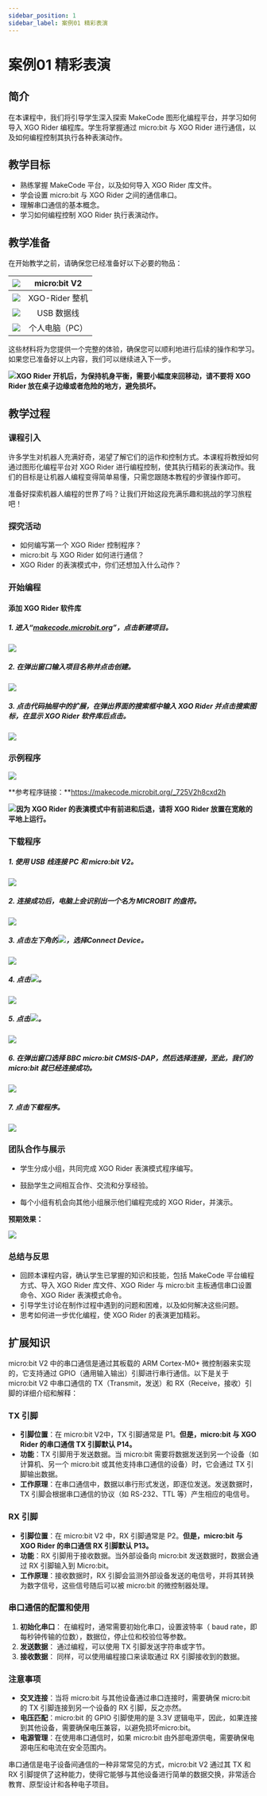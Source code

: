```yaml
---
sidebar_position: 1
sidebar_label: 案例01 精彩表演
---
```


# 案例01 精彩表演

## 简介

在本课程中，我们将引导学生深入探索 MakeCode 图形化编程平台，并学习如何导入 XGO Rider 编程库。学生将掌握通过 micro:bit 与 XGO Rider 进行通信，以及如何编程控制其执行各种表演动作。



## 教学目标

- 熟练掌握 MakeCode 平台，以及如何导入 XGO Rider 库文件。
- 学会设置 micro:bit 与 XGO Rider 之间的通信串口。
- 理解串口通信的基本概念。
- 学习如何编程控制 XGO Rider 执行表演动作。



## 教学准备

在开始教学之前，请确保您已经准备好以下必要的物品：

| ![](https://wiki-media-ef.oss-cn-hongkong.aliyuncs.com/docs/microbit/robot/xgo-rider-kit/images/microbit-xgo-rider-kit-case-01.png) | micro:bit  V2  |
| :----------------------------------------------------------: | :------------: |
| ![](https://wiki-media-ef.oss-cn-hongkong.aliyuncs.com/docs/microbit/robot/xgo-rider-kit/images/microbit-xgo-rider-kit-case-19.png) | XGO-Rider 整机 |
| ![](https://wiki-media-ef.oss-cn-hongkong.aliyuncs.com/docs/microbit/robot/xgo-rider-kit/images/microbit-xgo-rider-kit-case-02.png) |   USB 数据线   |
| ![](https://wiki-media-ef.oss-cn-hongkong.aliyuncs.com/docs/microbit/robot/xgo-rider-kit/images/microbit-xgo-rider-kit-case-03.png) | 个人电脑（PC） |

这些材料将为您提供一个完整的体验，确保您可以顺利地进行后续的操作和学习。如果您已准备好以上内容，我们可以继续进入下一步。



![](https://wiki-media-ef.oss-cn-hongkong.aliyuncs.com/docs/microbit/robot/xgo-rider-kit/images/microbit-xgo-rider-kit-read-01.png)**XGO Rider 开机后，为保持机身平衡，需要小幅度来回移动，请不要将 XGO Rider 放在桌子边缘或者危险的地方，避免损坏。**



## 教学过程

### 课程引入

许多学生对机器人充满好奇，渴望了解它们的运作和控制方式。本课程将教授如何通过图形化编程平台对 XGO Rider 进行编程控制，使其执行精彩的表演动作。我们的目标是让机器人编程变得简单易懂，只需您跟随本教程的步骤操作即可。

准备好探索机器人编程的世界了吗？让我们开始这段充满乐趣和挑战的学习旅程吧！



### 探究活动

- 如何编写第一个 XGO Rider 控制程序？
- micro:bit 与 XGO Rider 如何进行通信？
- XGO Rider 的表演模式中，你们还想加入什么动作？



### 开始编程

#### 添加 XGO Rider 软件库

##### 1. 进入“[makecode.microbit.org](https://makecode.microbit.org)”，点击**新建项目**。



![](https://wiki-media-ef.oss-cn-hongkong.aliyuncs.com/docs/microbit/robot/xgo-rider-kit/images/microbit-xgo-rider-kit-case-04.png)



##### 2. 在弹出窗口输入项目名称并点击**创建**。



![](https://wiki-media-ef.oss-cn-hongkong.aliyuncs.com/docs/microbit/robot/xgo-rider-kit/images/microbit-xgo-rider-kit-case-05.png)



##### 3. 点击代码抽屉中的**扩展**，在弹出界面的搜索框中输入 **XGO Rider** 并点击搜索图标，在显示 **XGO Rider** 软件库后点击。



![](https://wiki-media-ef.oss-cn-hongkong.aliyuncs.com/docs/microbit/robot/xgo-rider-kit/images/microbit-xgo-rider-kit-case-07.png)



### 示例程序



![](https://wiki-media-ef.oss-cn-hongkong.aliyuncs.com/docs/microbit/robot/xgo-rider-kit/images/microbit-xgo-rider-kit-case-100.png)



**参考程序链接：**https://makecode.microbit.org/_725V2h8cxd2h



![](https://wiki-media-ef.oss-cn-hongkong.aliyuncs.com/docs/microbit/building-blocks/microbit-space-science-kit/images/microbit-space-science-kit-read01.png)**因为 XGO Rider 的表演模式中有前进和后退，请将 XGO Rider 放置在宽敞的平地上运行。**



### 下载程序

##### 1. 使用 USB 线连接 PC 和 micro:bit V2。



![](https://wiki-media-ef.oss-cn-hongkong.aliyuncs.com/docs/microbit/robot/xgo-rider-kit/images/microbit-xgo-rider-kit-case-09.gif)



##### 2. 连接成功后，电脑上会识别出一个名为 MICROBIT 的盘符。



![](https://wiki-media-ef.oss-cn-hongkong.aliyuncs.com/docs/microbit/robot/xgo-rider-kit/images/microbit-xgo-rider-kit-case-10.png)



##### 3. 点击左下角的![](https://wiki-media-ef.oss-cn-hongkong.aliyuncs.com/docs/microbit/robot/xgo-rider-kit/images/microbit-xgo-rider-kit-case-11.png)，选择**Connect Device**。



![](https://wiki-media-ef.oss-cn-hongkong.aliyuncs.com/docs/microbit/robot/xgo-rider-kit/images/microbit-xgo-rider-kit-case-12.png)



##### 4. 点击![](https://wiki-media-ef.oss-cn-hongkong.aliyuncs.com/docs/microbit/robot/xgo-rider-kit/images/microbit-xgo-rider-kit-case-13.png)。



![](https://wiki-media-ef.oss-cn-hongkong.aliyuncs.com/docs/microbit/robot/xgo-rider-kit/images/microbit-xgo-rider-kit-case-14.png)



##### 5. 点击![](https://wiki-media-ef.oss-cn-hongkong.aliyuncs.com/docs/microbit/robot/xgo-rider-kit/images/microbit-xgo-rider-kit-case-15.png)。



![](https://wiki-media-ef.oss-cn-hongkong.aliyuncs.com/docs/microbit/robot/xgo-rider-kit/images/microbit-xgo-rider-kit-case-16.png)



##### 6. 在弹出窗口选择 **BBC micro:bit CMSIS-DAP**，然后选择**连接**，至此，我们的 micro:bit 就已经连接成功。



![](https://wiki-media-ef.oss-cn-hongkong.aliyuncs.com/docs/microbit/robot/xgo-rider-kit/images/microbit-xgo-rider-kit-case-17.png)



##### 7. 点击**下载程序**。



![](https://wiki-media-ef.oss-cn-hongkong.aliyuncs.com/docs/microbit/robot/xgo-rider-kit/images/microbit-xgo-rider-kit-case-18.png)



### 团队合作与展示

- 学生分成小组，共同完成 XGO Rider 表演模式程序编写。


- 鼓励学生之间相互合作、交流和分享经验。


- 每个小组有机会向其他小组展示他们编程完成的 XGO Rider，并演示。


**预期效果：**

![](https://wiki-media-ef.oss-cn-hongkong.aliyuncs.com/docs/microbit/robot/xgo-rider-kit/images/microbit-xgo-rider-kit-case1001.gif)

### 总结与反思

- 回顾本课程内容，确认学生已掌握的知识和技能，包括 MakeCode 平台编程方式、导入 XGO Rider 库文件、XGO Rider 与 micro:bit  主板通信串口设置命令、XGO Rider 表演模式命令。
- 引导学生讨论在制作过程中遇到的问题和困难，以及如何解决这些问题。
- 思考如何进一步优化编程，使 XGO Rider 的表演更加精彩。



## 扩展知识

micro:bit V2 中的串口通信是通过其板载的 ARM Cortex-M0+ 微控制器来实现的，它支持通过 GPIO（通用输入输出）引脚进行串行通信。以下是关于 micro:bit V2 中串口通信的 TX（Transmit，发送）和 RX（Receive，接收）引脚的详细介绍和解释：

### TX 引脚

- **引脚位置**：在 micro:bit V2中，TX 引脚通常是 P1。**但是，micro:bit 与 XGO Rider 的串口通信 TX 引脚默认 P14。**
- **功能**：TX 引脚用于发送数据。当 micro:bit 需要将数据发送到另一个设备（如计算机、另一个 micro:bit 或其他支持串口通信的设备）时，它会通过 TX 引脚输出数据。
- **工作原理**：在串口通信中，数据以串行形式发送，即逐位发送。发送数据时，TX 引脚会根据串口通信的协议（如 RS-232、TTL 等）产生相应的电信号。

### RX 引脚

- **引脚位置**：在 micro:bit V2 中，RX 引脚通常是 P2。**但是，micro:bit 与 XGO Rider 的串口通信 RX 引脚默认 P13。**
- **功能**：RX 引脚用于接收数据。当外部设备向 micro:bit 发送数据时，数据会通过 RX 引脚输入到 Micro:bit。
- **工作原理**：接收数据时，RX 引脚会监测外部设备发送的电信号，并将其转换为数字信号，这些信号随后可以被 micro:bit 的微控制器处理。

### 串口通信的配置和使用

1. **初始化串口**： 在编程时，通常需要初始化串口，设置波特率（ baud rate，即每秒钟传输的位数），数据位，停止位和校验位等参数。
2. **发送数据**： 通过编程，可以使用 TX 引脚发送字符串或字节。
3. **接收数据**： 同样，可以使用编程接口来读取通过 RX 引脚接收到的数据。

### 注意事项

- **交叉连接**：当将 micro:bit 与其他设备通过串口连接时，需要确保 micro:bit 的 TX 引脚连接到另一个设备的 RX 引脚，反之亦然。
- **电压匹配**：micro:bit 的 GPIO 引脚使用的是 3.3V 逻辑电平，因此，如果连接到其他设备，需要确保电压兼容，以避免损坏micro:bit。
- **电源管理**：在使用串口通信时，如果 micro:bit 由外部电源供电，需要确保电源电压和电流在安全范围内。

串口通信是电子设备间通信的一种非常常见的方式，micro:bit V2 通过其 TX 和 RX 引脚提供了这种能力，使得它能够与其他设备进行简单的数据交换，非常适合教育、原型设计和各种电子项目。
